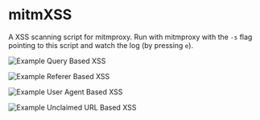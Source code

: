 # mitmXSS

A XSS scanning script for mitmproxy. Run with mitmproxy with the ```-s``` flag pointing to this script and watch the log (by pressing ```e```). 

![Example Query Based XSS](https://raw.githubusercontent.com/ddworken/mitmXSS/master/xssQuery.png)

![Example Referer Based XSS](https://raw.githubusercontent.com/ddworken/mitmXSS/master/xssReferer.png)

![Example User Agent Based XSS](https://raw.githubusercontent.com/ddworken/mitmXSS/master/xssUA.png)

![Example Unclaimed URL Based XSS](https://raw.githubusercontent.com/ddworken/mitmXSS/master/xssUnclaimed.png)

